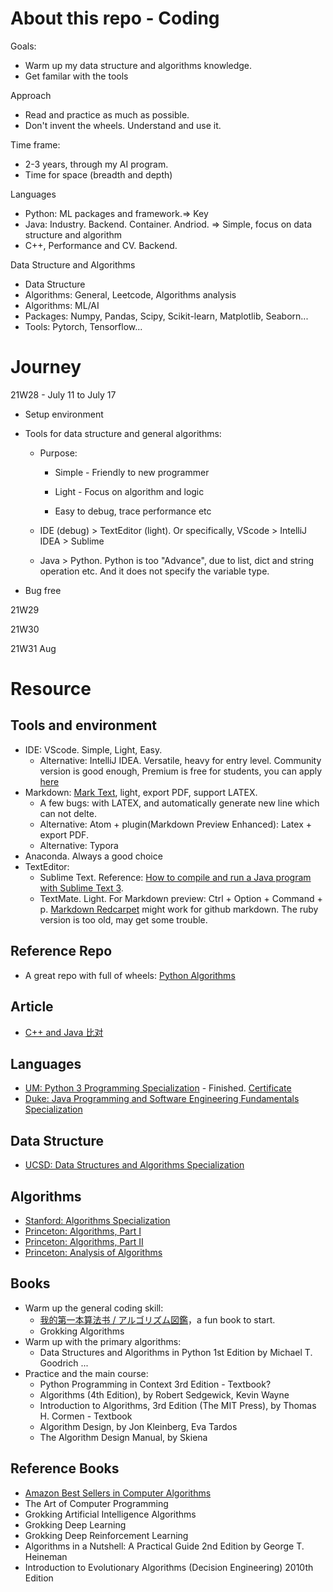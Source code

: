 # About this repo - Coding

Goals: 

- Warm up my data structure and algorithms knowledge.
- Get familar with the tools

Approach

- Read and practice as much as possible. 
- Don't invent the wheels. Understand and use it. 

Time frame: 

- 2-3 years, through my AI program.
- Time for space (breadth and depth)

Languages

* Python: ML packages and framework.=> Key
* Java: Industry. Backend. Container. Andriod. => Simple, focus on data structure and algorithm
* C++, Performance and CV. Backend. 

Data Structure and Algorithms

* Data Structure
* Algorithms: General, Leetcode, Algorithms analysis
* Algorithms: ML/AI
* Packages: Numpy, Pandas, Scipy, Scikit-learn, Matplotlib, Seaborn...
* Tools: Pytorch, Tensorflow... 

# Journey

21W28 - July 11 to July 17

- Setup environment

- Tools for data structure and general algorithms:
  
  - Purpose: 
    
    - Simple - Friendly to new programmer
    
    - Light - Focus on algorithm and logic
    
    - Easy to debug, trace performance etc
  
  - IDE (debug) > TextEditor (light). Or specifically, VScode > IntelliJ IDEA > Sublime
  
  - Java > Python. Python is too "Advance", due to list, dict and string operation etc. And it does not specify the variable type.

- Bug free

21W29

21W30

21W31 Aug

# Resource

## Tools and environment

* IDE: VScode. Simple, Light, Easy. 
  * Alternative: IntelliJ IDEA. Versatile, heavy for entry level. Community version is good enough, Premium is free for students, you can apply [here](https://www.jetbrains.com/community/education/#students) 
* Markdown: [Mark Text](https://github.com/marktext/marktext), light, export PDF, support LATEX. 
  - A few bugs: with LATEX, and automatically generate new line which can not delte. 
  * Alternative: Atom + plugin(Markdown Preview Enhanced): Latex + export PDF. 
  * Alternative: Typora
* Anaconda. Always a good choice
* TextEditor:
  - Sublime Text. Reference: [How to compile and run a Java program with Sublime Text 3](https://www.codejava.net/coding/how-to-compile-and-run-a-java-program-with-sublime-text-3). 
  - TextMate. Light. For Markdown preview: Ctrl + Option + Command + p. [Markdown Redcarpet](https://github.com/streeter/markdown-redcarpet.tmbundle) might work for github markdown. The ruby version is too old, may get some trouble.

## Reference Repo

* A great repo with full of wheels: [Python Algorithms](https://github.com/TheAlgorithms/Python)

## Article

- [C++ and Java 比对](https://gitbook.cn/books/5b86a0d9ed225075d41210ce/index.html)

## Languages

* [UM: Python 3 Programming Specialization](https://www.coursera.org/specializations/python-3-programming) - Finished. [Certificate](https://coursera.org/share/5eb92fd864116d2271c467b1b05b2e17)
* [Duke: Java Programming and Software Engineering Fundamentals Specialization](https://www.coursera.org/specializations/java-programming#courses)

## Data Structure

* [UCSD: Data Structures and Algorithms Specialization](https://www.coursera.org/specializations/data-structures-algorithms)

## Algorithms

* [Stanford: Algorithms Specialization](https://www.coursera.org/specializations/algorithms)
* [Princeton: Algorithms, Part I](https://www.coursera.org/learn/algorithms-part1#syllabus)
* [Princeton: Algorithms, Part II](https://www.coursera.org/learn/algorithms-part2#syllabus)
* [Princeton: Analysis of Algorithms](https://www.coursera.org/learn/analysis-of-algorithms)

## Books

* Warm up the general coding skill:
  * [我的第一本算法书 / アルゴリズム図鑑](https://www.ituring.com.cn/book/2464)，a fun book to start.
  * Grokking Algorithms
* Warm up with the primary algorithms:
  * Data Structures and Algorithms in Python 1st Edition by Michael T. Goodrich ...
* Practice and the main course:
  * Python Programming in Context 3rd Edition - Textbook?
  * Algorithms (4th Edition), by Robert Sedgewick, Kevin Wayne
  * Introduction to Algorithms, 3rd Edition (The MIT Press), by Thomas H. Cormen - Textbook
  * Algorithm Design, by Jon Kleinberg, Eva Tardos
  * The Algorithm Design Manual, by Skiena

## Reference Books

* [Amazon Best Sellers in Computer Algorithms](https://www.amazon.com/gp/bestsellers/books/491298/ref=pd_zg_hrsr_books)
* The Art of Computer Programming
* Grokking Artificial Intelligence Algorithms
* Grokking Deep Learning
* Grokking Deep Reinforcement Learning
* Algorithms in a Nutshell: A Practical Guide 2nd Edition by George T. Heineman
* Introduction to Evolutionary Algorithms (Decision Engineering) 2010th Edition
